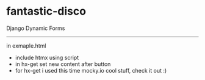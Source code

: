 # fantastic-disco
Django Dynamic Forms 

-----------
in exmaple.html
- include htmx using script
- in hx-get set new content after button
- for hx-get i used this time mocky.io cool stuff, check it out :)
